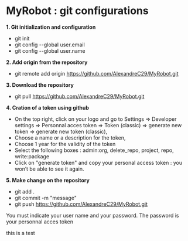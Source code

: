 # MyRobot : git configurations

**1. Git initialization and configuration**

- git init
- git config --global user.email <your email adresse>
- git config --global user.name <your user name>

**2. Add origin from the repository**
- git remote add origin https://github.com/AlexandreC29/MyRobot.git
  
**3. Download the repository**
- git pull https://github.com/AlexandreC29/MyRobot.git

**4. Cration of a token using github**
- On the top right, click on your logo and go to Settings => Developer settings => Personnal acces token => Token (classic) => generate new token => generate new token (classic),
- Choose a name or a description for the token,
- Choose 1 year for the validity of the token 
- Select the following boxes : admin:org, delete_repo, project, repo, write:package
- Click on "generate token" and copy your personal access token : you won’t be able to see it again.
  
**5. Make change on the repository** 
- git add .
- git commit -m "message"
- git push https://github.com/AlexandreC29/MyRobot.git

You must indicate your user name and your password. The password is your personnal acces token

this is a test